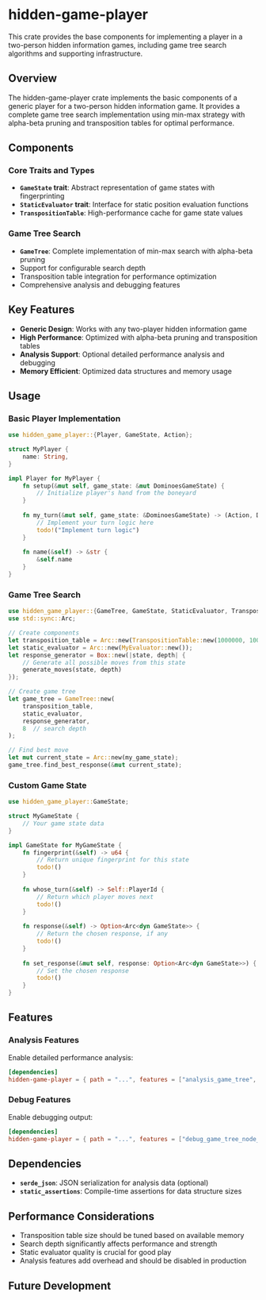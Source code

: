 # hidden-game-player

This crate provides the base components for implementing a player in a two-person hidden information games, including game tree search algorithms and supporting infrastructure.

## Overview

The hidden-game-player crate implements the basic components of a generic player for a two-person hidden information game. It provides a complete game tree search implementation using min-max strategy with alpha-beta pruning and transposition tables for optimal performance.

## Components

### Core Traits and Types

- **`GameState` trait**: Abstract representation of game states with fingerprinting
- **`StaticEvaluator` trait**: Interface for static position evaluation functions
- **`TranspositionTable`**: High-performance cache for game state values

### Game Tree Search

- **`GameTree`**: Complete implementation of min-max search with alpha-beta pruning
- Support for configurable search depth
- Transposition table integration for performance optimization
- Comprehensive analysis and debugging features

## Key Features

- **Generic Design**: Works with any two-player hidden information game
- **High Performance**: Optimized with alpha-beta pruning and transposition tables
- **Analysis Support**: Optional detailed performance analysis and debugging
- **Memory Efficient**: Optimized data structures and memory usage

## Usage

### Basic Player Implementation

```rust
use hidden_game_player::{Player, GameState, Action};

struct MyPlayer {
    name: String,
}

impl Player for MyPlayer {
    fn setup(&mut self, game_state: &mut DominoesGameState) {
        // Initialize player's hand from the boneyard
    }
    
    fn my_turn(&mut self, game_state: &DominoesGameState) -> (Action, DominoesGameState) {
        // Implement your turn logic here
        todo!("Implement turn logic")
    }
    
    fn name(&self) -> &str {
        &self.name
    }
}
```

### Game Tree Search

```rust
use hidden_game_player::{GameTree, GameState, StaticEvaluator, TranspositionTable};
use std::sync::Arc;

// Create components
let transposition_table = Arc::new(TranspositionTable::new(1000000, 100));
let static_evaluator = Arc::new(MyEvaluator::new());
let response_generator = Box::new(|state, depth| {
    // Generate all possible moves from this state
    generate_moves(state, depth)
});

// Create game tree
let game_tree = GameTree::new(
    transposition_table,
    static_evaluator,
    response_generator,
    8  // search depth
);

// Find best move
let mut current_state = Arc::new(my_game_state);
game_tree.find_best_response(&mut current_state);
```

### Custom Game State

```rust
use hidden_game_player::GameState;

struct MyGameState {
    // Your game state data
}

impl GameState for MyGameState {
    fn fingerprint(&self) -> u64 {
        // Return unique fingerprint for this state
        todo!()
    }
    
    fn whose_turn(&self) -> Self::PlayerId {
        // Return which player moves next
        todo!()
    }
    
    fn response(&self) -> Option<Arc<dyn GameState>> {
        // Return the chosen response, if any
        todo!()
    }
    
    fn set_response(&mut self, response: Option<Arc<dyn GameState>>) {
        // Set the chosen response
        todo!()
    }
}
```

## Features

### Analysis Features
Enable detailed performance analysis:

```toml
[dependencies]
hidden-game-player = { path = "...", features = ["analysis_game_tree", "analysis_transposition_table"] }
```

### Debug Features
Enable debugging output:

```toml
[dependencies]
hidden-game-player = { path = "...", features = ["debug_game_tree_node_info"] }
```

## Dependencies

- **`serde_json`**: JSON serialization for analysis data (optional)
- **`static_assertions`**: Compile-time assertions for data structure sizes

## Performance Considerations

- Transposition table size should be tuned based on available memory
- Search depth significantly affects performance and strength
- Static evaluator quality is crucial for good play
- Analysis features add overhead and should be disabled in production

## Future Development
